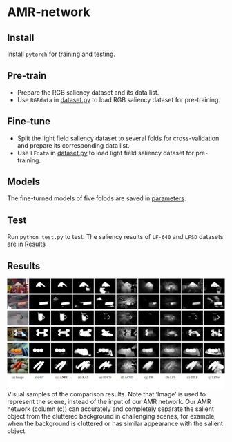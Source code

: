 # AMR-network

## Install
Install `pytorch` for training and testing.

## Pre-train
- Prepare the RGB saliency dataset and its data list.
- Use `RGBdata` in [dataset.py](dataset.py) to load RGB saliency dataset for pre-training.

## Fine-tune
- Split the light field saliency dataset to several folds for cross-validation and prepare its corresponding data list. 
- Use `LFdata` in [dataset.py](dataset.py) to load light field saliency dataset for pre-training.

## Models
The fine-turned models of five folods are saved in [parameters](parameters/).

## Test
Run `python test.py` to test. The saliency results of `LF-640` and `LFSD` datasets are in [Results](Results/)

## Results
![Image text](pic/results.jpg)
Visual samples of the comparison results. Note that ‘Image’ is used to represent the scene, instead of the input of our AMR network.
Our AMR network (column (c)) can accurately and completely separate the salient object from the cluttered background in challenging
scenes, for example, when the background is cluttered or has similar appearance with the salient object.
